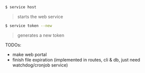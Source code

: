 

```sh
$ service host
```
> starts the web service

```sh
$ service token --new
```
> generates a new token

TODOs:
- make web portal
- finish file expiration (implemented in routes, cli & db, just need watchdog/cronjob service)